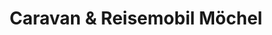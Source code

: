 ---
title: "Caravan & Reisemobil Möchel"
url: /marktredwitz/caravan-und-reisemobil-moechel/
shop: Autohaus
---